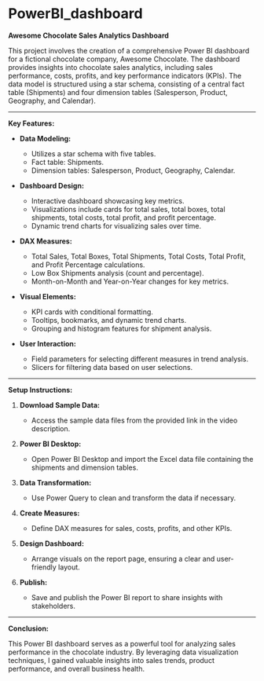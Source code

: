 # PowerBI_dashboard




**Awesome Chocolate Sales Analytics Dashboard**

This project involves the creation of a comprehensive Power BI dashboard for a fictional chocolate company, Awesome Chocolate.
The dashboard provides insights into chocolate sales analytics, including sales performance, costs, profits, and key performance indicators (KPIs). 
The data model is structured using a star schema, consisting of a central fact table (Shipments) and four dimension tables (Salesperson, Product, Geography, and Calendar).

---

**Key Features:**

- **Data Modeling:**
  - Utilizes a star schema with five tables.
  - Fact table: Shipments.
  - Dimension tables: Salesperson, Product, Geography, Calendar.

- **Dashboard Design:**
  - Interactive dashboard showcasing key metrics.
  - Visualizations include cards for total sales, total boxes, total shipments, total costs, total profit, and profit percentage.
  - Dynamic trend charts for visualizing sales over time.

- **DAX Measures:**
  - Total Sales, Total Boxes, Total Shipments, Total Costs, Total Profit, and Profit Percentage calculations.
  - Low Box Shipments analysis (count and percentage).
  - Month-on-Month and Year-on-Year changes for key metrics.

- **Visual Elements:**
  - KPI cards with conditional formatting.
  - Tooltips, bookmarks, and dynamic trend charts.
  - Grouping and histogram features for shipment analysis.

- **User  Interaction:**
  - Field parameters for selecting different measures in trend analysis.
  - Slicers for filtering data based on user selections.

---

**Setup Instructions:**

1. **Download Sample Data:**
   - Access the sample data files from the provided link in the video description.

2. **Power BI Desktop:**
   - Open Power BI Desktop and import the Excel data file containing the shipments and dimension tables.

3. **Data Transformation:**
   - Use Power Query to clean and transform the data if necessary.

4. **Create Measures:**
   - Define DAX measures for sales, costs, profits, and other KPIs.

5. **Design Dashboard:**
   - Arrange visuals on the report page, ensuring a clear and user-friendly layout.

6. **Publish:**
   - Save and publish the Power BI report to share insights with stakeholders.

---

**Conclusion:**

This Power BI dashboard serves as a powerful tool for analyzing sales performance in the chocolate industry. 
By leveraging data visualization techniques, I gained valuable insights into sales trends, product performance, and overall business health.

